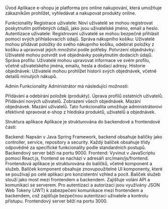 
Úvod
Aplikace e-shopu je platforma pro online nakupování, která umožňuje zákazníkům prohlížet, vyhledávat a nakupovat produkty online.

Funkcionality
Registrace uživatele: Noví uživatelé se mohou registrovat poskytnutím potřebných údajů, jako jsou uživatelské jméno, email a heslo.
Autentizace uživatele: Registrovaní uživatelé se mohou bezpečně přihlásit pomocí svých přihlašovacích údajů.
Správa nákupního košíku: Uživatelé mohou přidávat položky do svého nákupního košíku, odebírat položky z košíku a upravovat jejich množství podle potřeby.
Potvrzení objednávky: Uživatelé mohou potvrdit své objednávky poskytnutím dodacích údajů.
Správa profilu: Uživatelé mohou upravovat informace ve svém profilu, včetně uživatelského jména, emailu, hesla a dodací adresy.
Historie objednávek: Uživatelé mohou prohlížet historii svých objednávek, včetně detailů minulých nákupů.

Admin Funkcionality
Administrátor má následující možnosti:

Přidávání a odebírání položek (produkty).
Úprava profilů ostatních uživatelů.
Přidávání nových uživatelů.
Zobrazení všech objednávek.
Mazání objednávek.
Mazání uživatelů.
Tato funkcionalita umožňuje administrátorovi efektivně spravovat e-shop z hlediska produktů, uživatelů a objednávek.

Struktura aplikace
Aplikace je strukturována do backendové a frontendové části:

Backend: Napsán v Java Spring Framework, backend obsahuje balíčky jako controller, service, repository a security. Každý balíček obsahuje třídy odpovědné za specifické funkcionality podle standardních postupů. Backendový server běží na portu 9000.
Frontend: Vyvinut v JavaScriptu pomocí React.js, frontend se nachází v adresáři src/main/js/frontend. Frontendová aplikace je strukturována do balíčků, včetně komponent a služeb. Balíček komponent obsahuje znovupoužitelné UI komponenty, které se používají po celé aplikaci pro konzistentní vzhled a pocit. Balíček služeb slouží jako most mezi frontendem a backendem. Zajišťuje volání API a komunikaci se serverem.
Pro autentizaci a autorizaci jsou využívány JSON Web Tokeny (JWT) k zabezpečení komunikace mezi frontendem a backendem, což zajišťuje bezpečnou autentizaci uživatele a kontrolu přístupu. Frontendový server běží na portu 3000.


